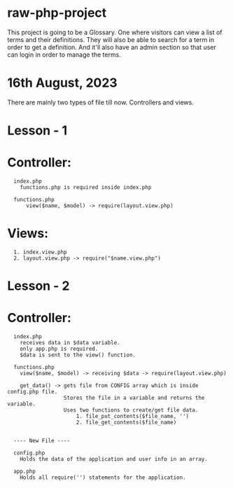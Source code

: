 # raw-php-project




This project is going to be a Glossary. 
One where visitors can view a list of terms and their definitions. 
They will also be able to search for a term in order to get a definition. 
And it'll also have an admin section so that user can login in order to manage the terms.





# 16th August, 2023
There are mainly two types of file till now. Controllers and views.
  
  # Lesson - 1
  
  # Controller: 
      
      index.php
        functions.php is required inside index.php

      functions.php
          view($name, $model) -> require(layout.view.php)
  
  # Views: 
  
      1. index.view.php
      2. layout.view.php -> require("$name.view.php")


  # Lesson - 2

  # Controller:

      index.php
        receives data in $data variable.
        only app.php is required.
        $data is sent to the view() function.

      functions.php
        view($name, $model) -> receiving $data -> require(layout.view.php)
        
        get_data() -> gets file from CONFIG array which is inside config.php file. 
                      Stores the file in a variable and returns the variable. 
                      Uses two functions to create/get file data. 
                          1. file_put_contents($file_name, '')
                          2. file_get_contents($file_name)


      ---- New File ----

      config.php
        Holds the data of the application and user info in an array.

      app.php
        Holds all require('') statements for the application.
